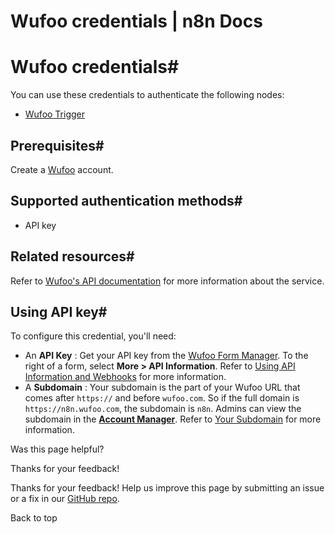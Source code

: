 # Wufoo credentials | n8n Docs

[ ](https://github.com/n8n-io/n8n-docs/edit/main/docs/integrations/builtin/credentials/wufoo.md "Edit this page")

# Wufoo credentials#

You can use these credentials to authenticate the following nodes:

  * [Wufoo Trigger](../../trigger-nodes/n8n-nodes-base.wufootrigger/)

## Prerequisites#

Create a [Wufoo](https://wufoo.com) account.

## Supported authentication methods#

  * API key

## Related resources#

Refer to [Wufoo's API documentation](https://wufoo.github.io/docs/) for more information about the service.

## Using API key#

To configure this credential, you'll need:

  * An **API Key** : Get your API key from the [Wufoo Form Manager](https://app.wufoo.com/#/form-manager). To the right of a form, select **More > API Information**. Refer to [Using API Information and Webhooks](https://help.surveymonkey.com/en/wufoo/integrations/wufoo-api/) for more information.
  * A **Subdomain** : Your subdomain is the part of your Wufoo URL that comes after `https://` and before `wufoo.com`. So if the full domain is `https://n8n.wufoo.com`, the subdomain is `n8n`. Admins can view the subdomain in the [**Account Manager**](https://help.surveymonkey.com/en/wufoo/account-manager). Refer to [Your Subdomain](https://help.surveymonkey.com/en/wufoo/account/your-subdomain/) for more information.

Was this page helpful? 

Thanks for your feedback! 

Thanks for your feedback! Help us improve this page by submitting an issue or a fix in our [GitHub repo](https://github.com/n8n-io/n8n-docs). 

Back to top